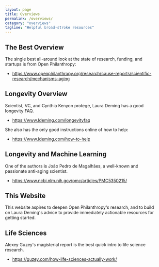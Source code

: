 ```yaml
---
layout: page
title: Overviews
permalink: /overviews/
category: "overviews"
tagline: "Helpful broad-stroke resources"
---
```


## The Best Overview

The single best all-around look at the state of research, funding, and startups is from Open Philanthropy: 
- https://www.openphilanthropy.org/research/cause-reports/scientific-research/mechanisms-aging

## Longevity Overview
Scientist, VC, and Cynthia Kenyon protege, Laura Deming has a good longevity FAQ.

- https://www.ldeming.com/longevityfaq

She also has the only good instructions online of how to help:

- https://www.ldeming.com/how-to-help

## Longevity and Machine Learning
One of the authors is João Pedro de Magalhães, a well-known and passionate anti-aging scientist.

- https://www.ncbi.nlm.nih.gov/pmc/articles/PMC5350215/

## This Website

This website aspires to deepen Open Philanthropy's research, and to build on Laura Deming's advice to provide immediately actionable resources for getting started.

## Life Sciences
Alexey Guzey's magisterial report is the best quick intro to life science research.

- https://guzey.com/how-life-sciences-actually-work/
